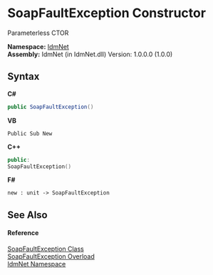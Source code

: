 # SoapFaultException Constructor 
 

Parameterless CTOR

**Namespace:**&nbsp;<a href="N_IdmNet">IdmNet</a><br />**Assembly:**&nbsp;IdmNet (in IdmNet.dll) Version: 1.0.0.0 (1.0.0)

## Syntax

**C#**<br />
``` C#
public SoapFaultException()
```

**VB**<br />
``` VB
Public Sub New
```

**C++**<br />
``` C++
public:
SoapFaultException()
```

**F#**<br />
``` F#
new : unit -> SoapFaultException
```


## See Also


#### Reference
<a href="T_IdmNet_SoapFaultException">SoapFaultException Class</a><br /><a href="Overload_IdmNet_SoapFaultException__ctor">SoapFaultException Overload</a><br /><a href="N_IdmNet">IdmNet Namespace</a><br />